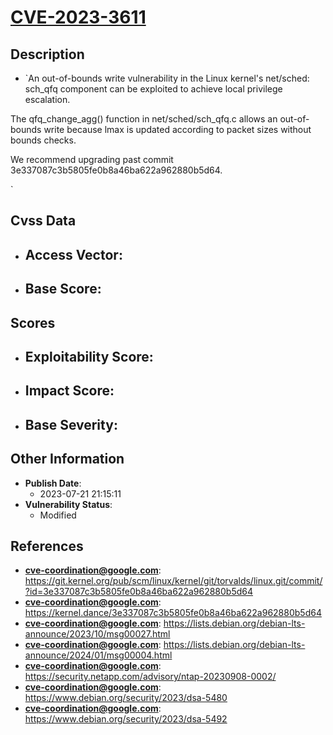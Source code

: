 
# [CVE-2023-3611](https://git.kernel.org/pub/scm/linux/kernel/git/torvalds/linux.git/commit/?id=3e337087c3b5805fe0b8a46ba622a962880b5d64)

## Description

- `An out-of-bounds write vulnerability in the Linux kernel's net/sched: sch_qfq component can be exploited to achieve local privilege escalation.

The qfq_change_agg() function in net/sched/sch_qfq.c allows an out-of-bounds write because lmax is updated according to packet sizes without bounds checks.

We recommend upgrading past commit 3e337087c3b5805fe0b8a46ba622a962880b5d64.

`

## Cvss Data

- **Access Vector**:
  - 
- **Base Score**:
  - 

## Scores

- **Exploitability Score**:
  - 
- **Impact Score**:
  - 
- **Base Severity**:
  - 

## Other Information

- **Publish Date**:
  - 2023-07-21 21:15:11
- **Vulnerability Status**:
  - Modified

## References

- **cve-coordination@google.com**: https://git.kernel.org/pub/scm/linux/kernel/git/torvalds/linux.git/commit/?id=3e337087c3b5805fe0b8a46ba622a962880b5d64
- **cve-coordination@google.com**: https://kernel.dance/3e337087c3b5805fe0b8a46ba622a962880b5d64
- **cve-coordination@google.com**: https://lists.debian.org/debian-lts-announce/2023/10/msg00027.html
- **cve-coordination@google.com**: https://lists.debian.org/debian-lts-announce/2024/01/msg00004.html
- **cve-coordination@google.com**: https://security.netapp.com/advisory/ntap-20230908-0002/
- **cve-coordination@google.com**: https://www.debian.org/security/2023/dsa-5480
- **cve-coordination@google.com**: https://www.debian.org/security/2023/dsa-5492
